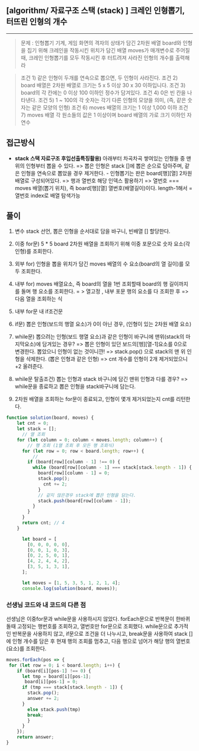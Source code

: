 ## [algorithm/ 자료구조 스택 (stack) ] 크레인 인형뽑기, 터뜨린 인형의 개수

---

> 문제 : 인형뽑기 기계, 게임 화면의 격자의 상태가 담긴 2차원 배열 board와 인형을 집기 위해 크레인을 작동시킨 위치가 담긴 배열 moves가 매개변수로 주어질 때, 크레인 인형뽑기를 모두 작동시킨 후 터트려져 사라진 인형의 개수를 출력해라

>
>조건 1) 같은 인형이 두개를 연속으로 뽑으면, 두 인형이 사라진다.
>조건 2) board 배열은 2차원 배열로 크기는 5 x 5 이상 30 x 30 이하입니다.
>조건 3) board의 각 칸에는 0 이상 100 이하인 정수가 담겨있다.
>조건 4) 0은 빈 칸을 나타낸다.
>조건 5) 1 ~ 100의 각 숫자는 각기 다른 인형의 모양을 의미, (즉, 같은 숫자는 같은 모양의 인형)
>조건 6) moves 배열의 크기는 1 이상 1,000 이하
>조건 7) moves 배열 각 원소들의 값은 1 이상이며 board 배열의 가로 크기 이하인 자연수

## 접근방식
- **stack 스택 자료구조 후입선출특징활용)** 아래부터 차곡차곡 쌓여있는 인형들 중 맨 위의 인형부터 뽑을 수 있다. 
      => 뽑은 인형은 stack []에 뽑은 순으로 담아주며, 같은 인형을 연속으로 뽑았을 경우 제거한다.
      - 인형뽑기는 판은 board[행][열] 2차원 배열로 구성되어있다. 
      => 행과 열번호 해당 인덱스 활용하기
      => 열번호 === moves 배열(뽑기 위치), 즉  board[행][열] 열번호(배열길이)이다. length-1해서 = 열번호 index로 배열 탐색가능

## 풀이

1. 변수 stack 선언, 뽑은 인형을 순서대로 담을 바구니, 빈배열 [] 할당한다.

2. 이중 for문) 5 * 5 board 2차원 배열을 조회하기 위해 이중 포문으로 숫자 요소(각 인형)를 조회한다.
3. 외부 for) 인형을 뽑을 위치가 담긴 moves 배열의 수 요소(board의 열 길이)를 모두 조회한다.
4. 내부 for) moves 배열요소, 즉 board의 열을 1번 조회할때 board의 행 길이까지를 돌며 행 요소를 조회한다. 
= > 열고정 , 내부 포문 행의 요소를 다 조회한 후 => 다음 열을 조회하는 식 
5. 내부 for문 내 if조건문
6. if문) 뽑은 인형(보드의 행열 요소)가 0이 아닌 경우, (인형이 있는 2차원 배열 요소)
7. while문) 뽑으려는 인형(보드 행열 요소)과 같은 인형이 바구니에 맨위(stack의 마지막요소)에 담겨있는 경우? 
=> 뽑은 인형이 있던 보드의[헹][열-1]요소를 0으로 변경한다. 뽑았으니 인형이 없는 것이니깐!
=> stack.pop() 으로 stack의 맨 위 인형을 삭제한다. (뽑은 인형과 같은 인형)
=> cnt 개수를 인형이 2개 제거되었으니 +2 올려준다.
8. while문 탈출조건) 뽑는 인형과 stack 바구니에 담긴 맨위 인형과 다를 경우?
=>  while문을 종료하고 뽑은 인형을 stack바구니에 담는다.
9. 2차원 배열을 조회하는 for문이 종료되고, 인형이 몇개 제거되었는지 cnt를 리턴한다.


```js
function solution(board, moves) {
    let cnt = 0;
    let stack = [];
      // 열 조회
    for (let column = 0; column < moves.length; column++) {
        // 행 조회 (1열 조회 후 모든 행 조회식)
      for (let row = 0; row < board.length; row++) {
          //
        if (board[row][column - 1] !== 0) {
          while (board[row][column - 1] === stack[stack.length - 1]) {
            board[row][column - 1] = 0;
            stack.pop();
              cnt += 2;
            }
            // 같지 않은경우 stack에 뽑은 인형을 담는다.
            stack.push(board[row][column - 1]);
          }
        }
      }
      return cnt; // 4
    }

      let board = [
        [0, 0, 0, 0, 0],
        [0, 0, 1, 0, 3],
        [0, 2, 5, 0, 1],
        [4, 2, 4, 4, 2],
        [3, 5, 1, 3, 1],
      ];

      let moves = [1, 5, 3, 5, 1, 2, 1, 4];
      console.log(solution(board, moves));
```



### 선생님 코드와 내 코드의 다른 점

선생님은 이중for문과 while문을 사용하시지 않았다.
forEach문으로 반복문이 한바퀴 돌때 고정되는 행번호를 조회하고, 열번호만 for문으로 조회했다. while문으로 추가적인 반복문을 사용하지 않고, if문으로 조건을 더 나누시고, break문을 사용하여 stack []에 인형 개수를 담은 후 현재 행의 조회를 멈추고, 다음 행으로 넘어가 해당 행의 열번호(요소)를 조회한다.
```js
moves.forEach(pos => {
 for (let row = 0; i < board.length; i++) {
    if (board[i][pos-1] !== 0) {
      let tmp = board[i][pos-1];
       board[i][pos-1] = 0;
      if (tmp === stack[stack.length - 1]) {
        stack.pop();
        answer += 2;
   	  }
      	else stack.push(tmp)
      	break;
   		}
 	  }
	});
	return answer;
}
```
